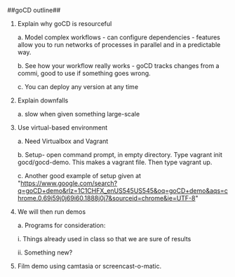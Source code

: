 ##goCD outline##

1. Explain why goCD is resourceful

	a. Model complex workflows - can configure dependencies - features allow you to run networks of processes in parallel and in a predictable way.

	b. See how your workflow really works - goCD tracks changes from a commi, good to use if something goes wrong.

	c. You can deploy any version at any time

2. Explain downfalls

	a. slow when given something large-scale

3. Use virtual-based environment

	a. Need Virtualbox and Vagrant

	b. Setup- open command prompt, in empty directory. Type vagrant init gocd/gocd-demo. This makes a vagrant file. Then type vagrant up.

	c. Another good example of setup given at "https://www.google.com/search?q=goCD+demo&rlz=1C1CHFX_enUS545US545&oq=goCD+demo&aqs=chrome.0.69i59j0j69i60.1888j0j7&sourceid=chrome&ie=UTF-8"

4. We will then run demos

	a. Programs for consideration:

	i. Things already used in class so that we are sure of results

	ii. Something new?

5. Film demo using camtasia or screencast-o-matic.